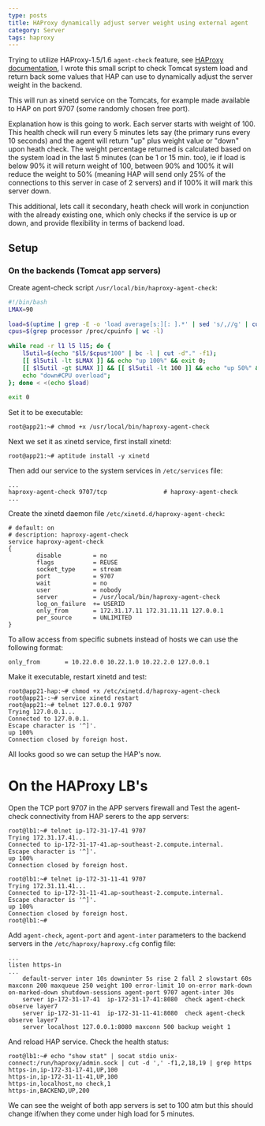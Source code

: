 ```yaml
---
type: posts
title: HAProxy dynamically adjust server weight using external agent
category: Server
tags: haproxy
---
```


Trying to utilize HAProxy-1.5/1.6 `agent-check` feature, see [HAProxy documentation](http://cbonte.github.io/haproxy-dconv/configuration-1.5.html#5.2-agent-check), I wrote this small script to check Tomcat system load and return back some values that HAP can use to dynamically adjust the server weight in the backend.

This will run as xinetd service on the Tomcats, for example made available to HAP on port 9707 (some randomly chosen free port).

Explanation how is this going to work. Each server starts with weight of 100. This health check will run every 5 minutes lets say (the primary runs every 10 seconds) and the agent will return "up" plus weight value or "down" upon heath check. The weight percentage returned is calculated based on the system load in the last 5 minutes (can be 1 or 15 min. too), ie if load is below 90% it will return weight of 100, between 90% and 100% it will reduce the weight to 50% (meaning HAP will send only 25% of the connections to this server in case of 2 servers) and if 100% it will mark this server down.

This additional, lets call it secondary, heath check will work in conjunction with the already existing one, which only checks if the service is up or down, and provide flexibility in terms of backend load.

## Setup

### On the backends (Tomcat app servers)

Create agent-check script `/usr/local/bin/haproxy-agent-check`:

```bash
#!/bin/bash
LMAX=90
 
load=$(uptime | grep -E -o 'load average[s:][: ].*' | sed 's/,//g' | cut -d' ' -f3-5)
cpus=$(grep processor /proc/cpuinfo | wc -l)
 
while read -r l1 l5 l15; do {
    l5util=$(echo "$l5/$cpus*100" | bc -l | cut -d"." -f1);
    [[ $l5util -lt $LMAX ]] && echo "up 100%" && exit 0;
    [[ $l5util -gt $LMAX ]] && [[ $l5util -lt 100 ]] && echo "up 50%" && exit 0;
    echo "down#CPU overload";
}; done < <(echo $load)
 
exit 0
```

Set it to be executable:

```
root@app21:~# chmod +x /usr/local/bin/haproxy-agent-check
```

Next we set it as xinetd service, first install xinetd:

```
root@app21:~# aptitude install -y xinetd
```

Then add our service to the system services in `/etc/services` file:

```
...
haproxy-agent-check 9707/tcp                # haproxy-agent-check
...
```

Create the xinetd daemon file `/etc/xinetd.d/haproxy-agent-check`:

```
# default: on
# description: haproxy-agent-check
service haproxy-agent-check
{
        disable         = no
        flags           = REUSE
        socket_type     = stream
        port            = 9707
        wait            = no
        user            = nobody
        server          = /usr/local/bin/haproxy-agent-check
        log_on_failure  += USERID
        only_from       = 172.31.17.11 172.31.11.11 127.0.0.1
        per_source      = UNLIMITED
}
```

To allow access from specific subnets instead of hosts we can use the following format:

```
only_from       = 10.22.0.0 10.22.1.0 10.22.2.0 127.0.0.1
```

Make it executable, restart xinetd and test:

```
root@app21-hap:~# chmod +x /etc/xinetd.d/haproxy-agent-check
root@app21-:~# service xinetd restart
root@app21:~# telnet 127.0.0.1 9707
Trying 127.0.0.1...
Connected to 127.0.0.1.
Escape character is '^]'.
up 100%
Connection closed by foreign host.
```

All looks good so we can setup the HAP's now.

# On the HAProxy LB's

Open the TCP port 9707 in the APP servers firewall and Test the agent-check connectivity from HAP serers to the app servers:

```
root@lb1:~# telnet ip-172-31-17-41 9707
Trying 172.31.17.41...
Connected to ip-172-31-17-41.ap-southeast-2.compute.internal.
Escape character is '^]'.
up 100%
Connection closed by foreign host.
 
root@lb1:~# telnet ip-172-31-11-41 9707
Trying 172.31.11.41...
Connected to ip-172-31-11-41.ap-southeast-2.compute.internal.
Escape character is '^]'.
up 100%
Connection closed by foreign host.
root@lb1:~#
```

Add `agent-check`, `agent-port` and `agent-inter` parameters to the backend servers in the `/etc/haproxy/haproxy.cfg` config file:

```
...
listen https-in
...
    default-server inter 10s downinter 5s rise 2 fall 2 slowstart 60s maxconn 200 maxqueue 250 weight 100 error-limit 10 on-error mark-down on-marked-down shutdown-sessions agent-port 9707 agent-inter 30s
    server ip-172-31-17-41  ip-172-31-17-41:8080  check agent-check observe layer7
    server ip-172-31-11-41  ip-172-31-11-41:8080  check agent-check observe layer7
    server localhost 127.0.0.1:8080 maxconn 500 backup weight 1
```

And reload HAP service. Check the health status:

```
root@lb1:~# echo "show stat" | socat stdio unix-connect:/run/haproxy/admin.sock | cut -d ',' -f1,2,18,19 | grep https
https-in,ip-172-31-17-41,UP,100
https-in,ip-172-31-11-41,UP,100
https-in,localhost,no check,1
https-in,BACKEND,UP,200
```

We can see the weight of both app servers is set to 100 atm but this should change if/when they come under high load for 5 minutes.
